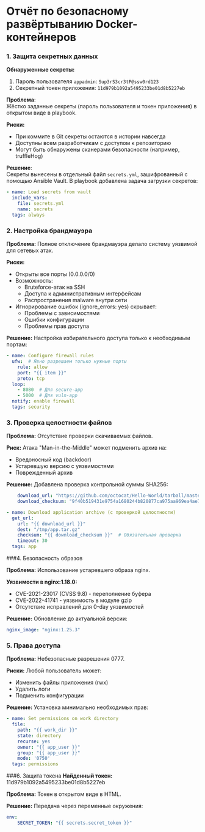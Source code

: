 # Отчёт по безопасному развёртыванию Docker-контейнеров

### 1. Защита секретных данных

**Обнаруженные секреты:**
1. Пароль пользователя `appadmin`: `Sup3rS3cr3tP@ssw0rd123`
2. Секретный токен приложения: `11d979b1092a5495233be01d8b5227eb`
   
**Проблема**:  
Жёстко заданные секреты (пароль пользователя и токен приложения) в открытом виде в playbook.

**Риски:**
- При коммите в Git секреты остаются в истории навсегда
- Доступны всем разработчикам с доступом к репозиторию
- Могут быть обнаружены сканерами безопасности (например, truffleHog)

**Решение**:  
Секреты вынесены в отдельный файл `secrets.yml`, зашифрованный с помощью Ansible Vault. В playbook добавлена задача загрузки секретов:

```yaml
- name: Load secrets from vault
  include_vars:
    file: secrets.yml
    name: secrets
  tags: always
```

### 2. Настройка брандмауэра 

**Проблема:**
Полное отключение брандмауэра делало систему уязвимой для сетевых атак.

**Риски:**
- Открыты все порты (0.0.0.0/0)
- Возможность:
  - Bruteforce-атак на SSH
  - Доступа к административным интерфейсам
  - Распространения malware внутри сети
- Игнорирование ошибок (ignore_errors: yes) скрывает:
  - Проблемы с зависимостями
  - Ошибки конфигурации
  - Проблемы прав доступа
    
**Решение:**
Настройка избирательного доступа только к необходимым портам:

```yaml
- name: Configure firewall rules
  ufw:  # Явно разрешаем только нужные порты
    rule: allow
    port: "{{ item }}"
    proto: tcp
  loop:
    - 8080  # Для secure-app
    - 5000  # Для vuln-app
  notify: enable firewall
  tags: security
```

### 3. Проверка целостности файлов

**Проблема:**
Отсутствие проверки скачиваемых файлов.

**Риск:**
Атака "Man-in-the-Middle" может подменить архив на:
  - Вредоносный код (backdoor)
  - Устаревшую версию с уязвимостями
  - Поврежденный архив

**Решение:**
Добавлена проверка контрольной суммы SHA256:

```yaml
    download_url: "https://github.com/octocat/Hello-World/tarball/master"
    download_checksum: "9f40b519431e9754a1680244b820877ca975aa969ea4ae72798bfe3f67d0f139"  # Получаем так: curl -L URL | sha256sum
```

```yaml
- name: Download application archive (с проверкой целостности)
  get_url:
    url: "{{ download_url }}"
    dest: "/tmp/app.tar.gz"
    checksum: "{{ download_checksum }}"  # Обязательная проверка
    timeout: 30
  tags: app
```

###4. Безопасность образов 

**Проблема:**
Использование устаревшего образа nginx.

**Уязвимости в nginx:1.18.0:**
- CVE-2021-23017 (CVSS 9.8) - переполнение буфера
- CVE-2022-41741 - уязвимость в модуле gzip
- Отсутствие исправлений для 0-day уязвимостей

**Решение:**
Обновление до актуальной версии:

```yaml
nginx_image: "nginx:1.25.3"
```

### 5. Права доступа

**Проблема:**
Небезопасные разрешения 0777.

**Риски:**
Любой пользователь может:
- Изменить файлы приложения (rwx)
- Удалить логи
- Подменить конфигурации

**Решение:**
Установка минимально необходимых прав:

```yaml
- name: Set permissions on work directory
  file:
    path: "{{ work_dir }}"
    state: directory
    recurse: yes
    owner: "{{ app_user }}"
    group: "{{ app_user }}"
    mode: '0750'
  tags: permissions
```

###6. Защита токена 
**Найденный токен:**
11d979b1092a5495233be01d8b5227eb 

**Проблема:**
Токен в открытом виде в HTML. 

**Решение:**
Передача через переменные окружения:

```yaml
env:
    SECRET_TOKEN: "{{ secrets.secret_token }}"
```
